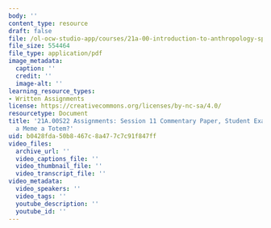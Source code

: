 ```yaml
---
body: ''
content_type: resource
draft: false
file: /ol-ocw-studio-app/courses/21a-00-introduction-to-anthropology-spring-2022/mit21a_00s22_sess11paper_ex1.pdf
file_size: 554464
file_type: application/pdf
image_metadata:
  caption: ''
  credit: ''
  image-alt: ''
learning_resource_types:
- Written Assignments
license: https://creativecommons.org/licenses/by-nc-sa/4.0/
resourcetype: Document
title: '21A.00S22 Assignments: Session 11 Commentary Paper, Student Example 1: Is
  a Meme a Totem?'
uid: b0428fda-50b8-467c-8a47-7c7c91f847ff
video_files:
  archive_url: ''
  video_captions_file: ''
  video_thumbnail_file: ''
  video_transcript_file: ''
video_metadata:
  video_speakers: ''
  video_tags: ''
  youtube_description: ''
  youtube_id: ''
---
```

